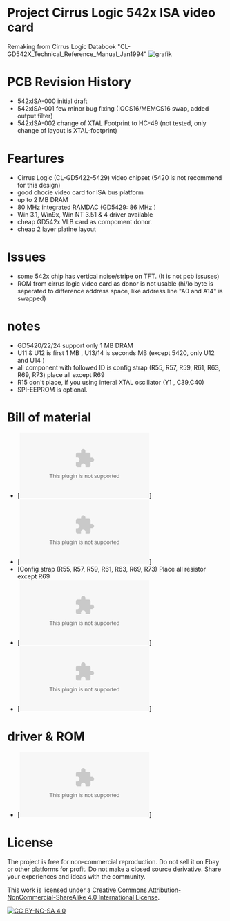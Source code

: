 # Project  Cirrus Logic 542x ISA video card
Remaking from Cirrus Logic Databook  "CL-GD542X_Technical_Reference_Manual_Jan1994"
![grafik](https://github.com/user-attachments/assets/78f533ff-fe82-43f0-a3d6-b032cc464d83)

# PCB Revision History 
- 542xISA-000 initial draft
- 542xISA-001 few minor bug fixing (IOCS16/MEMCS16 swap, added output filter)
- 542xISA-002 change of XTAL Footprint to HC-49  (not tested, only change of layout is  XTAL-footprint)

# Feartures
- Cirrus Logic (CL-GD5422-5429) video chipset (5420 is not recommend for this design)
- good chocie video card for ISA bus platform
- up to 2 MB DRAM
- 80 MHz integrated RAMDAC (GD5429: 86 MHz )
- Win 3.1, Win9x, Win NT 3.51 & 4 driver available
- cheap GD542x VLB card as compoment donor.
- cheap 2 layer platine layout 
  
# Issues 
- some 542x chip has vertical noise/stripe on TFT. (It is not pcb issuses)
- ROM from  cirrus logic video card as donor is not usable (hi/lo byte is seperated to difference address space, like address line "A0 and A14" is swapped)


# notes
- GD5420/22/24 support only 1 MB DRAM
- U11 & U12  is first 1 MB , U13/14 is seconds MB (except 5420, only U12 and U14 )
- all component with  followed ID is config strap (R55, R57, R59, R61, R63, R69, R73) place all except R69
- R15 don't place, if you using interal XTAL oscillator (Y1 , C39,C40)
- SPI-EEPROM is optional.

 

# Bill of material

- [![csv-file 001 ](https://github.com/matt1187/542x_ISA/blob/main/Gerber/542xISA-001.csv)]
- [![csv-file 002(not tested)](https://github.com/matt1187/542x_ISA/blob/main/Gerber/542xISA-002.csv)]
- [Config strap (R55, R57, R59, R61, R63, R69, R73) Place all resistor except R69
- [![Gerber file 001](https://github.com/matt1187/542x_ISA/blob/main/Gerber/542xISA-001.zip)]
- [![Gerber file 002(not tested)](https://github.com/matt1187/542x_ISA/blob/main/Gerber/542xISA-002.zip)]

# driver & ROM 
- [![Cirrus Logic ROM generic for all GD542x, from VLB donor card](https://github.com/matt1187/542x_ISA/blob/main/ROM/cirrus5428.zip)]





# License
The project is free for non-commercial reproduction. Do not sell it on Ebay or other platforms for profit. Do not make a closed source derivative. Share your experiences and ideas with the community.

This work is licensed under a [Creative Commons Attribution-NonCommercial-ShareAlike 4.0 International License][cc-by-nc-sa].

[![CC BY-NC-SA 4.0][cc-by-nc-sa-image]][cc-by-nc-sa]

[cc-by-nc-sa]: http://creativecommons.org/licenses/by-nc-sa/4.0/
[cc-by-nc-sa-image]: https://licensebuttons.net/l/by-nc-sa/4.0/88x31.png
